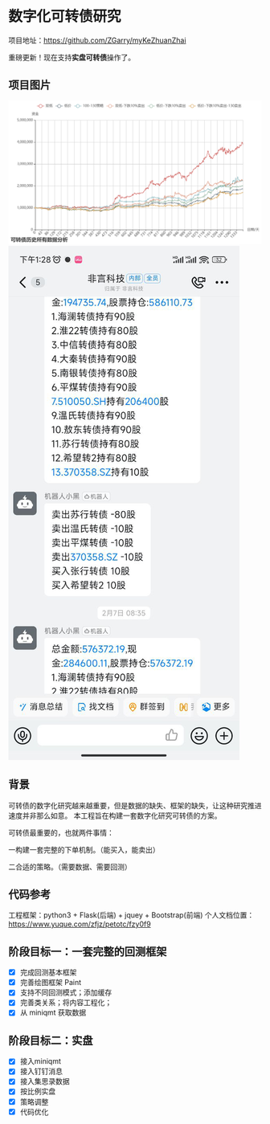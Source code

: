 # 数字化可转债研究

项目地址：https://github.com/ZGarry/myKeZhuanZhai

重磅更新！现在支持**实盘可转债**操作了。


## 项目图片
![1678511676199](image/readme/1678511676199.png)
![img.png](image/img.png)

## 背景
可转债的数字化研究越来越重要，但是数据的缺失、框架的缺失，让这种研究推进速度并非那么如意。
本工程旨在构建一套数字化研究可转债的方案。

可转债最重要的，也就两件事情：

一构建一套完整的下单机制。（能买入，能卖出）

二合适的策略。（需要数据、需要回测）

## 代码参考

工程框架：python3 + Flask(后端) + jquey + Bootstrap(前端)
个人文档位置：https://www.yuque.com/zfjz/petotc/fzy0f9


## 阶段目标一：一套完整的回测框架
- [X] 完成回测基本框架
- [X] 完善绘图框架 Paint
- [X] 支持不同回测模式；添加缓存
- [X] 完善类关系；将内容工程化；
- [X] 从 miniqmt 获取数据

## 阶段目标二：实盘
- [X] 接入miniqmt
- [x] 接入钉钉消息
- [x] 接入集思录数据
- [X] 按比例实盘
- [X] 策略调整
- [X] 代码优化